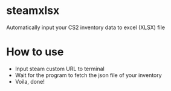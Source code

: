 # steamxlsx
Automatically input your CS2 inventory data to excel (XLSX) file

# How to use
- Input steam custom URL to terminal
- Wait for the program to fetch the json file of your inventory
- Voila, done!
